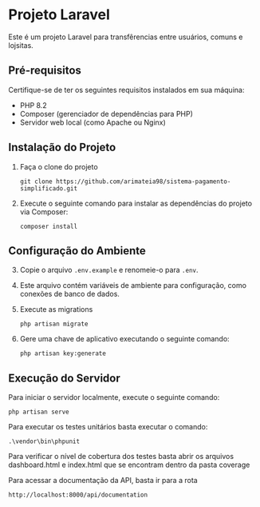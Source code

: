 # Projeto Laravel

Este é um projeto Laravel para transfêrencias entre usuários, comuns e lojsitas.

## Pré-requisitos

Certifique-se de ter os seguintes requisitos instalados em sua máquina:

- PHP 8.2
- Composer (gerenciador de dependências para PHP)
- Servidor web local (como Apache ou Nginx)

## Instalação do Projeto

1. Faça o clone do projeto
    ```
   git clone https://github.com/arimateia98/sistema-pagamento-simplificado.git
    ```
2. Execute o seguinte comando para instalar as dependências do projeto via Composer:

    ```
    composer install
    ```


## Configuração do Ambiente

3. Copie o arquivo `.env.example` e renomeie-o para `.env`. 
4. Este arquivo contém variáveis de ambiente para configuração, como conexões de banco de dados.
5. Execute as migrations
   ```
   php artisan migrate
   ```
7. Gere uma chave de aplicativo executando o seguinte comando:

    ```
    php artisan key:generate
    ```

## Execução do Servidor 

Para iniciar o servidor  localmente, execute o seguinte comando:

    php artisan serve

Para executar os testes unitários basta executar o comando:

    .\vendor\bin\phpunit

Para verificar o nível de cobertura dos testes basta abrir os arquivos
dashboard.html e index.html que se encontram dentro da pasta coverage

Para acessar a documentação da API, basta ir para a rota

    http://localhost:8000/api/documentation



